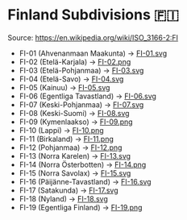 # Finland Subdivisions 🇫🇮

Source: https://en.wikipedia.org/wiki/ISO_3166-2:FI

* FI-01 (Ahvenanmaan Maakunta) -> [FI-01.svg](https://github.com/amckenna41/iso3166-flag-icons/blob/main/iso3166-2-icons/FI/FI-01.svg)
* FI-02 (Etelä-Karjala) -> [FI-02.png](https://github.com/amckenna41/iso3166-flag-icons/blob/main/iso3166-2-icons/FI/FI-02.png)
* FI-03 (Etelä-Pohjanmaa) -> [FI-03.svg](https://github.com/amckenna41/iso3166-flag-icons/blob/main/iso3166-2-icons/FI/FI-03.svg)
* FI-04 (Etelä-Savo) -> [FI-04.svg](https://github.com/amckenna41/iso3166-flag-icons/blob/main/iso3166-2-icons/FI/FI-04.svg)
* FI-05 (Kainuu) -> [FI-05.svg](https://github.com/amckenna41/iso3166-flag-icons/blob/main/iso3166-2-icons/FI/FI-05.svg)
* FI-06 (Egentliga Tavastland) -> [FI-06.svg](https://github.com/amckenna41/iso3166-flag-icons/blob/main/iso3166-2-icons/FI/FI-06.svg)
* FI-07 (Keski-Pohjanmaa) -> [FI-07.svg](https://github.com/amckenna41/iso3166-flag-icons/blob/main/iso3166-2-icons/FI/FI-07.svg)
* FI-08 (Keski-Suomi) -> [FI-08.svg](https://github.com/amckenna41/iso3166-flag-icons/blob/main/iso3166-2-icons/FI/FI-08.svg)
* FI-09 (Kymenlaakso) -> [FI-09.png](https://github.com/amckenna41/iso3166-flag-icons/blob/main/iso3166-2-icons/FI/FI-09.png)
* FI-10 (Lappi) -> [FI-10.png](https://github.com/amckenna41/iso3166-flag-icons/blob/main/iso3166-2-icons/FI/FI-10.png)
* FI-11 (Birkaland) -> [FI-11.png](https://github.com/amckenna41/iso3166-flag-icons/blob/main/iso3166-2-icons/FI/FI-11.png)
* FI-12 (Pohjanmaa) -> [FI-12.png](https://github.com/amckenna41/iso3166-flag-icons/blob/main/iso3166-2-icons/FI/FI-12.png)
* FI-13 (Norra Karelen) -> [FI-13.svg](https://github.com/amckenna41/iso3166-flag-icons/blob/main/iso3166-2-icons/FI/FI-13.svg)
* FI-14 (Norra Österbotten) -> [FI-14.png](https://github.com/amckenna41/iso3166-flag-icons/blob/main/iso3166-2-icons/FI/FI-14.png)
* FI-15 (Norra Savolax) -> [FI-15.svg](https://github.com/amckenna41/iso3166-flag-icons/blob/main/iso3166-2-icons/FI/FI-15.svg)
* FI-16 (Päijänne-Tavastland) -> [FI-16.svg](https://github.com/amckenna41/iso3166-flag-icons/blob/main/iso3166-2-icons/FI/FI-16.svg)
* FI-17 (Satakunda) -> [FI-17.svg](https://github.com/amckenna41/iso3166-flag-icons/blob/main/iso3166-2-icons/FI/FI-17.svg)
* FI-18 (Nyland) -> [FI-18.svg](https://github.com/amckenna41/iso3166-flag-icons/blob/main/iso3166-2-icons/FI/FI-18.svg)
* FI-19 (Egentliga Finland) -> [FI-19.png](https://github.com/amckenna41/iso3166-flag-icons/blob/main/iso3166-2-icons/FI/FI-19.png)
